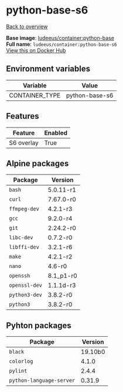 # python-base-s6

[Back to overview](../index.md)

**Base image**: [ludeeus/container:python-base](./python-base)  
**Full name**: `ludeeus/container:python-base-s6`  
[View this on Docker Hub](https://hub.docker.com/r/ludeeus/container/tags?page=1&name=python-base-s6)

## Environment variables

Variable | Value 
-- | --
CONTAINER_TYPE | python-base-s6

## Features

Feature | Enabled 
-- | --
S6 overlay | True

## Alpine packages

Package | Version 
-- | --
`bash` | 5.0.11-r1
`curl` | 7.67.0-r0
`ffmpeg-dev` | 4.2.1-r3
`gcc` | 9.2.0-r4
`git` | 2.24.2-r0
`libc-dev` | 0.7.2-r0
`libffi-dev` | 3.2.1-r6
`make` | 4.2.1-r2
`nano` | 4.6-r0
`openssh` | 8.1_p1-r0
`openssl-dev` | 1.1.1d-r3
`python3-dev` | 3.8.2-r0
`python3` | 3.8.2-r0

## Pyhton packages

Package | Version 
-- | --
`black` | 19.10b0
`colorlog` | 4.1.0
`pylint` | 2.4.4
`python-language-server` | 0.31.9
